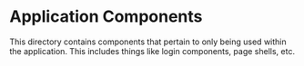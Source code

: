 # Application Components

This directory contains components that pertain to only being used within the application. This includes things like login components, page shells, etc.
